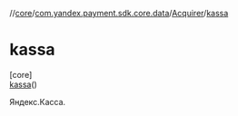 //[core](../../../../index.md)/[com.yandex.payment.sdk.core.data](../../index.md)/[Acquirer](../index.md)/[kassa](index.md)

# kassa

[core]\
[kassa](index.md)()

Яндекс.Касса.
